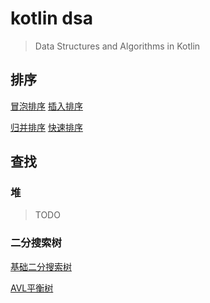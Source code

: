# kotlin dsa

> Data Structures and Algorithms in Kotlin

## 排序

[冒泡排序](src/main/kotlin/io/intellij/dsa/sort/impl/BubbleSort.kt)
[插入排序](src/main/kotlin/io/intellij/dsa/sort/impl/InsertSort.kt)

[归并排序](src/main/kotlin/io/intellij/dsa/sort/impl/MergeSort.kt)
[快速排序](src/main/kotlin/io/intellij/dsa/sort/impl/QuickSort.kt)

## 查找

### 堆

> TODO

### 二分搜索树

[基础二分搜索树](src/main/kotlin/io/intellij/dsa/tree/bst/BasicBST.kt)

[AVL平衡树](src/main/kotlin/io/intellij/dsa/tree/bst/AvlTree.kt)
